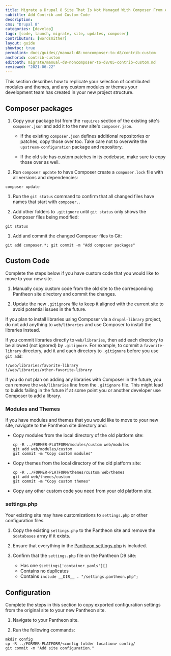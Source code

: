 ```yaml
---
title: Migrate a Drupal 8 Site That Is Not Managed With Composer From Another Platform
subtitle: Add Contrib and Custom Code
description: 
cms: "Drupal 8"
categories: [develop]
tags: [code, launch, migrate, site, updates, composer]
contributors: [wordsmither]
layout: guide
showtoc: true
permalink: docs/guides//manual-d8-noncomposer-to-d8/contrib-custom
anchorid: contrib-custom
editpath: migrate/manual-d8-noncomposer-to-d8/05-contrib-custom.md
reviewed: "2021-06-22"
---
```


This section describes how to replicate your selection of contributed modules and themes, and any custom modules or themes your development team has created in your new project structure.

## Composer packages

1. Copy your package list from the `requires` section of the existing site's `composer.json` and add it to the new site's `composer.json`.

   - If the existing `composer.json` defines additional repositories or patches, copy those over too. Take care not to overwrite the `upstream-configuration` package and repository.

   - If the old site has custom patches in its codebase, make sure to copy those over as well.

1. Run `composer update` to have Composer create a `composer.lock` file with all versions and dependencies:

  ```bash{promptUser: user}
  composer update
  ```

1. Run the `git status` command to confirm that all changed files have names that start with `composer.`.

1. Add other folders to `.gitignore` until `git status` only shows the Composer files being modified:

  ```bash{promptUser: user}
  git status
  ```

1. Add and commit the changed Composer files to Git:

  ```shell{promptUser: user}
  git add composer.*; git commit -m "Add composer packages"
  ```

## Custom Code

Complete the steps below if you have custom code that you would like to move to your new site.

1. Manually copy custom code from the old site to the corresponding Pantheon site directory and commit the changes.

1. Update the new `.gitignore` file to keep it aligned with the current site to avoid potential issues in the future.

If you plan to install libraries using Composer via a `drupal-library` project, do not add anything to `web/libraries` and use Composer to install the libraries instead.

If you commit libraries directly to `web/libraries`, then add each directory to be allowed (not ignored) by `.gitignore`. For example, to commit a `favorite-library` directory, add it and each directory to `.gitignore` before you use `git add`:

```none:title=.gitignore
!/web/libraries/favorite-library
!/web/libraries/other-favorite-library
```

If you do not plan on adding any libraries with Composer in the future, you can remove the `web/libraries` line from the `.gitignore` file. This might lead to builds failing in the future if at some point you or another developer use Composer to add a library.

### Modules and Themes

If you have modules and themes that you would like to move to your new site, navigate to the Pantheon site directory and:

- Copy modules from the local directory of the old platform site:

    ```bash{promptUser: user}
    cp -R ../FORMER-PLATFORM/modules/custom web/modules
    git add web/modules/custom
    git commit -m "Copy custom modules"
    ```

- Copy themes from the local directory of the old platform site:

    ```bash{promptUser:user}
    cp -R ../FORMER-PLATFORM/themes/custom web/themes
    git add web/themes/custom
    git commit -m "Copy custom themes"
    ```

- Copy any other custom code you need from your old platform site.

### settings.php

Your existing site may have customizations to `settings.php` or other configuration files.

1. Copy the existing `settings.php` to the Pantheon site and remove the `$databases` array if it exists.

1. Ensure that everything in the [Pantheon settings.php](https://github.com/pantheon-upstreams/drupal-composer-managed/blob/master/web/sites/default/settings.php) is included.

1. Confirm that the `settings.php` file on the Pantheon D9 site:

   - Has one `$settings['container_yamls'][]`
   - Contains no duplicates
   - Contains `include __DIR__ . "/settings.pantheon.php";`

## Configuration

Complete the steps in this section to copy exported configuration settings from the original site to your new Pantheon site.

1. Navigate to your Pantheon site.

1. Run the following commands:

  ```bash{promptUser: user}
  mkdir config
  cp -R ../FORMER-PLATFORM/<config folder location> config/
  git commit -m "Add site configuration."
  ```
